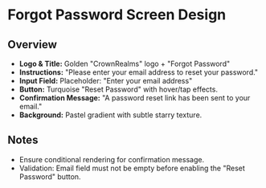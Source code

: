 # Forgot Password Screen Design

## Overview
- **Logo & Title:** Golden "CrownRealms" logo + "Forgot Password"
- **Instructions:** "Please enter your email address to reset your password."
- **Input Field:** Placeholder: "Enter your email address"
- **Button:** Turquoise "Reset Password" with hover/tap effects.
- **Confirmation Message:** "A password reset link has been sent to your email."
- **Background:** Pastel gradient with subtle starry texture.

## Notes
- Ensure conditional rendering for confirmation message.
- Validation: Email field must not be empty before enabling the "Reset Password" button.
